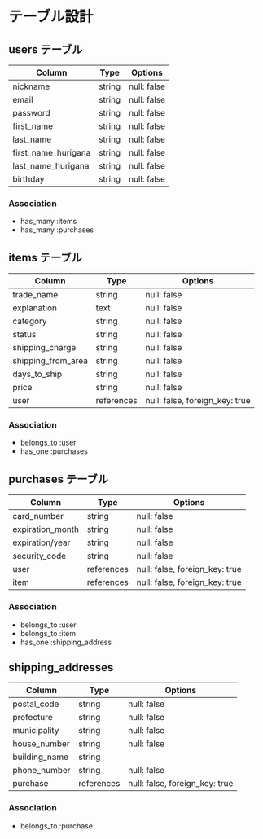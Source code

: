 # テーブル設計

## users テーブル

| Column              | Type   | Options     |
| ------------------- | ------ | ----------- |
| nickname            | string | null: false |
| email               | string | null: false |
| password            | string | null: false |
| first_name          | string | null: false |
| last_name           | string | null: false |
| first_name_hurigana | string | null: false |
| last_name_hurigana  | string | null: false |
| birthday            | string | null: false |

### Association

- has_many :items
- has_many :purchases

## items テーブル

| Column             | Type       | Options                        |
| -------------------| ---------- | ------------------------------ |
| trade_name         | string     | null: false                    |
| explanation        | text       | null: false                    |
| category           | string     | null: false                    |
| status             | string     | null: false                    |
| shipping_charge    | string     | null: false                    |
| shipping_from_area | string     | null: false                    |
| days_to_ship       | string     | null: false                    |
| price              | string     | null: false                    |
| user               | references | null: false, foreign_key: true |

### Association

- belongs_to :user
- has_one :purchases

## purchases テーブル

| Column           | Type           | Options                        |
| -----------------| -------------- | ------------------------------ |
| card_number      | string         | null: false                    |
| expiration_month | string         | null: false                    |
| expiration/year  | string         | null: false                    |
| security_code    | string         | null: false                    |
| user             | references     | null: false, foreign_key: true |
| item             | references     | null: false, foreign_key: true |

### Association

- belongs_to :user
- belongs_to :item
- has_one :shipping_address

## shipping_addresses

| Column        | Type       | Options                        |
| --------------| ---------- | ------------------------------ |
| postal_code   | string     | null: false                    |
| prefecture    | string     | null: false                    |
| municipality  | string     | null: false                    |
| house_number  | string     | null: false                    |
| building_name | string     |                                |
| phone_number  | string     | null: false                    |
| purchase      | references | null: false, foreign_key: true |

### Association

- belongs_to :purchase